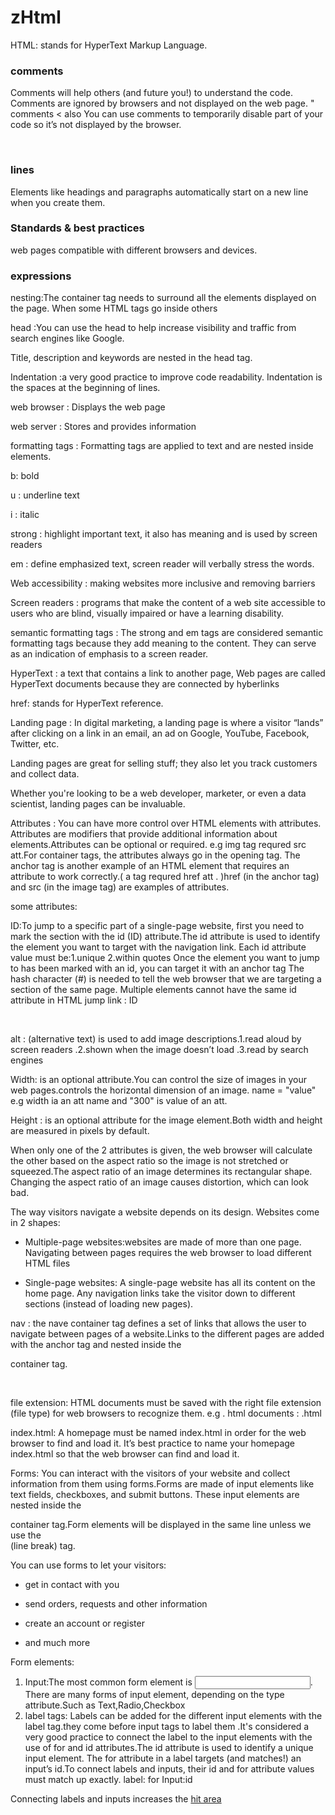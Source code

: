 # zHtml
HTML: stands for HyperText Markup Language.
### comments
Comments will help others (and future you!) to understand the code.
Comments are ignored by browsers and not displayed on the web page.
"<!--> comments < 
also You can use comments to temporarily disable part of your code so it’s not displayed by the browser.

<br>

###  lines
Elements like headings and paragraphs automatically start on a new line when you create them.
<br>

###  Standards & best practices
web pages compatible with different browsers and devices.
<br>

###  expressions<br>

nesting:The <body> container tag needs to surround all the elements displayed on the page. When some HTML tags go inside others<br>

head :You can use the head to help increase visibility and traffic from search engines like Google.<br>

Title, description and keywords are nested in the head tag.<br>

Indentation :a very good practice to improve code readability. Indentation is the spaces at the beginning of lines.<br>

web browser : Displays the web page<br>

web server : Stores and provides information<br>

formatting tags : Formatting tags are applied to text and are nested inside elements.<br>



b: bold <br>

u : underline text<br>

i : italic <br>

strong : highlight important text, it also has meaning and is used by screen readers<br>

em : define emphasized text, screen reader will verbally stress the words.<br>


Web accessibility : making websites more inclusive and removing barriers<br>

Screen readers : programs that make the content of a web site accessible to users who are blind, visually impaired or have a learning disability.<br>

semantic formatting tags : The strong and em tags are considered semantic formatting tags because they add meaning to the content. They can serve as an indication of emphasis to a screen reader.<br>


HyperText : a text that contains a link to another page, Web pages are called HyperText documents because they are connected by hyberlinks <br>

href: stands for HyperText reference.<br>


Landing page : In digital marketing, a landing page is where a visitor “lands” after clicking on a link in an email, an ad on Google, YouTube, Facebook, Twitter, etc.

Landing pages are great for selling stuff; they also let you track customers and collect data.

Whether you're looking to be a web developer, marketer, or even a data scientist, landing pages can be invaluable.<br> 

Attributes : You can have more control over HTML elements with attributes.
Attributes are modifiers that provide additional information about elements.Attributes can be optional or required. e.g img tag requred src att.For container tags, the attributes always go in the opening tag. The anchor tag is another example of an HTML element that requires an attribute to work correctly.( a tag requred href att . )href (in the anchor tag) and src (in the image tag) are examples of attributes.
<br>

some attributes: <br>

ID:To jump to a specific part of a single-page website, first you need to mark the section with the id (ID) attribute.The id attribute is used to identify the element you want to target with the navigation link. 
Each id attribute value must be:1.unique 2.within quotes
Once the element you want to jump to has been marked with an id, you can target it with an anchor tag <a>
The hash character (#) is needed to tell the web browser that we are targeting a section of the same page. 
 Multiple elements cannot have the same id attribute in HTML
 jump link : ID






<br>


alt : (alternative text) is used to add image descriptions.1.read aloud by screen readers
.2.shown when the image doesn’t load
.3.read by search engines
<br>

Width: is an optional attribute.You can control the size of images in your web pages.controls the horizontal dimension of an image.
name = "value" e.g width ia an att name and "300" is value of an att.
<br>

Height :  is an optional attribute for the image element.Both width and height are measured in pixels by default.

When only one of the 2 attributes is given, the web browser will calculate the other based on the aspect ratio so the image is not stretched or squeezed.The aspect ratio of an image determines its rectangular shape.
Changing the aspect ratio of an image causes distortion, which can look bad.<br>


The way visitors navigate a website depends on its design. Websites come in 2 shapes:

- Multiple-page websites:websites are made of more than one page. Navigating between pages requires the web
browser to load different HTML files


- Single-page websites: A single-page website has all its content on the home page. Any navigation links take the visitor down to different sections (instead of loading new pages). <br>

nav : the nave container tag defines a set of links that allows the user to navigate between pages of a website.Links to the different pages are added with the anchor tag <a> and nested inside the <nav> container tag.

 <br>

 file extension: HTML documents must be saved with the right file extension (file type) for web browsers to recognize them. e.g . html documents : .html 

 index.html: A homepage must be named index.html in order for the web browser to find and load it. It’s best practice to name your homepage index.html so that the web browser can find and load it.
 <br>

 Forms: You can interact with the visitors of your website and collect information from them using forms.Forms are made of input elements like text fields, checkboxes, and submit buttons. These input elements are nested inside the <form> container tag.Form elements will be displayed in the same line unless we use the <br> (line break) tag.

You can use forms to let your visitors:

- get in contact with you

- send orders, requests and other information

- create an account or register

- and much more

Form elements:
1) Input:The most common form element is <input>. There are many forms of input element, depending on the type attribute.Such as Text,Radio,Checkbox
2) label tags: Labels can be added for the different input elements with the label tag.they come before input tags to label them .It's considered a very good practice to connect the label to the input elements with the use of for and id attributes.The id attribute is used to identify a unique input element. The for attribute in a label targets (and matches!) an input’s id.To connect labels and inputs, their id and for attribute values must match up exactly.
label: for
Input:id <br>

Connecting labels and inputs increases the <u> hit area </u>


 
   





 
  


 


 


































